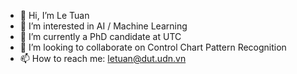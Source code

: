 - 👋 Hi, I’m Le Tuan
- 👀 I’m interested in  AI / Machine Learning
- 🌱 I’m currently a PhD candidate at UTC
- 💞️ I’m looking to collaborate on  Control Chart Pattern Recognition
- 📫 How to reach me: letuan@dut.udn.vn

<!---
nuatel/nuatel is a ✨ special ✨ repository because its `README.md` (this file) appeaCancel changesrs on your GitHub profile.
You can click the Preview link to take a look at your changes.
--->
